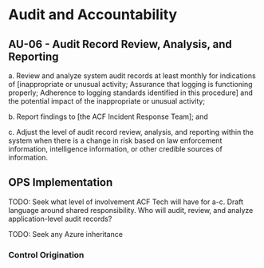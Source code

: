 # Audit and Accountability
## AU-06 - Audit Record Review, Analysis, and Reporting

a. Review and analyze system audit records at least monthly for indications of [inappropriate or unusual activity; Assurance that logging is functioning properly; Adherence to logging standards identified in this procedure] and the potential impact of the inappropriate or unusual activity;

b. Report findings to [the ACF Incident Response Team]; and

c. Adjust the level of audit record review, analysis, and reporting within the system when there is a change in risk based on law enforcement information, intelligence information, or other credible sources of information.

## OPS Implementation

TODO: Seek what level of involvement ACF Tech will have for a-c. Draft language around shared responsibility. Who will audit, review, and analyze application-level audit records?

TODO: Seek any Azure inheritance

### Control Origination
